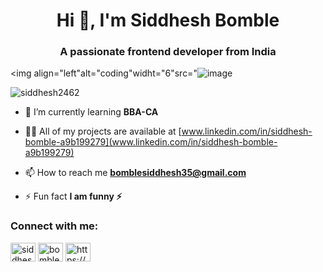 <h1 align="center">Hi 👋, I'm Siddhesh Bomble</h1>
<h3 align="center">A passionate frontend developer from India</h3>

<img align="left"alt="coding"widht="6"src="![image](https://github.com/siddhesh2462/siddhesh/assets/141734589/3f045869-9d98-48ec-b83b-758ddc282c5c")

<p align="left"> <img src="https://komarev.com/ghpvc/?username=siddhesh2462&label=Profile%20views&color=0e75b6&style=flat" alt="siddhesh2462" /> </p>

- 🌱 I’m currently learning **BBA-CA**

- 👨‍💻 All of my projects are available at [www.linkedin.com/in/siddhesh-bomble-a9b199279](www.linkedin.com/in/siddhesh-bomble-a9b199279)

- 📫 How to reach me **bomblesiddhesh35@gmail.com**

- ⚡ Fun fact **I am funny ⚡**

<h3 align="left">Connect with me:</h3>
<p align="left">
<a href="https://linkedin.com/in/siddhesh bomble" target="blank"><img align="center" src="https://raw.githubusercontent.com/rahuldkjain/github-profile-readme-generator/master/src/images/icons/Social/linked-in-alt.svg" alt="siddhesh bomble" height="30" width="40" /></a>
<a href="https://instagram.com/bomble_patil__" target="blank"><img align="center" src="https://raw.githubusercontent.com/rahuldkjain/github-profile-readme-generator/master/src/images/icons/Social/instagram.svg" alt="bomble_patil__" height="30" width="40" /></a>
<a href="https://www.youtube.com/c/https://www.youtube.com/@jdjsj387/about" target="blank"><img align="center" src="https://raw.githubusercontent.com/rahuldkjain/github-profile-readme-generator/master/src/images/icons/Social/youtube.svg" alt="https://www.youtube.com/@jdjsj387/about" height="30" width="40" /></a>
<a href="https://www.hackerrank.com/bomble siddhesh santosh" target="blank"><img align="center" src="https://raw.githubusercontent.com/rahuldkjain/github-profile-readme-
